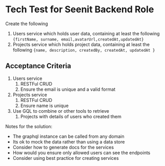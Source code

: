 # Tech Test for Seenit Backend Role

Create the following
1. Users service which holds user data, containing at least the following
`{firstName, surname, email,avatarUrl,createdAt,updatedAt}`
2. Projects service which holds project data, containing at least the following
`{name, description, createdBy, createdAt, updatedAt }`

## Acceptance Criteria
1. Users service
    1. RESTFul CRUD
    2. Ensure the email is unique and a valid format
2. Projects service
    1. RESTFul CRUD
    2. Ensure name is unique
3. Use GQL to combine or other tools to retrieve
    1. Projects with details of users who created them

Notes for the solution:
- The graphql instance can be called from any domain
- Its ok to mock the data rather than using a data store
- Consider how to generate docs for the services
- How would you ensure only allowed users can see the endpoints
- Consider using best practice for creating services
